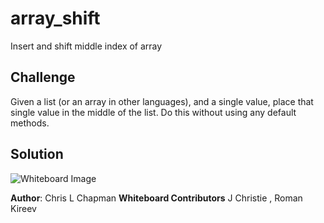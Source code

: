 # array_shift
Insert and shift middle index of array

## Challenge
Given a list (or an array in other languages), and a single value, place that single value in the middle of the list. Do this without using any default methods.

## Solution
![Whiteboard Image](../../assets/array_shift.jpg)

**Author**: Chris L Chapman
**Whiteboard Contributors**  J Christie , Roman Kireev
